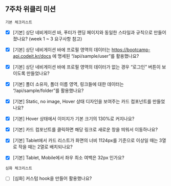 ## 7주차 위클리 미션

`기본 체크리스트`

- [x] [기본] 상단 네비게이션 바, 푸터가 랜딩 페이지와 동일한 스타일과 규칙으로 만들어졌나요? (week 1 ~ 3 요구사항 참고)

- [x] [기본] 상단 네비게이션 바에 프로필 영역의 데이터는 https://bootcamp-api.codeit.kr/docs 에 명세된 “/api/sample/user”를 활용했나요?

- [x] [기본] 상단 네비게이션 바에 프로필 영역의 데이터가 없는 경우 “로그인” 버튼이 보이도록 만들었나요?

- [x] [기본] 폴더 소유자, 폴더 이름 영역, 링크들에 대한 데이터는 “/api/sample/folder”를 활용했나요?

- [x] [기본] Static, no image, Hover 상태 디자인을 보여주는 카드 컴포넌트를 만들었나요?

- [x] [기본] Hover 상태에서 이미지가 기본 크기의 130%로 커지나요?

- [x] [기본] 카드 컴포넌트를 클릭하면 해당 링크로 새로운 창을 띄워서 이동하나요?

- [x] [기본] Tablet에서 카드 리스트가 화면의 너비 1124px를 기준으로 이상일 때는 3열로 작을 때는 2열로 배치되나요?

- [x] [기본] Tablet, Mobile에서 좌우 최소 여백은 32px 인가요?

`심화 체크리스트`

- [ ] [심화] 커스텀 hook을 만들어 활용했나요?

